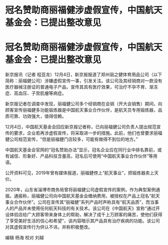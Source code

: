 # 冠名赞助商丽福健涉虚假宣传，中国航天基金会：已提出整改意见

# 冠名赞助商丽福健涉虚假宣传，中国航天基金会：已提出整改意见

新京报讯（记者
程亚龙）12月4日，新京报报道了郑州丽之健体育用品公司（以下简称：丽福健公司）涉嫌虚假宣传一事，引发关注。该公司及其经销商对一款没有医疗器械注册证的普通电子产品，宣传其具有医疗效果，可治疗不孕不育、渐冻症、高血压、子宫肌瘤等病症。

新京报记者在调查中发现，丽福健公司多个经销商在会销（开大会销售）期间，向顾客宣传丽福健多功能锻炼器是中国航天事业合作伙伴，是航天员专用锻炼器，品质可靠、功效强大，值得信赖。

12月4日，中国航天基金会回应新京报记者称，已向丽福健公司负责人提出规范宣传的要求，企业若再涉虚假宣传，将采取进一步的措施。此前，他们也曾要求丽福健公司规范宣传，“但是丽福健门店较多，可能有做得不到位的地方。”

中国航天基金会官网的“冠名赞助办法”显示，冠名企业应在同行业中排名靠前，或有诚信、形象好、产品科技含量高，冠名后可使用“中国航天事业合作伙伴”等用语。

公开资料可见，2019年曾有媒体报道，丽福健傍上“航天事业”，把锻炼器卖上天价。

2020年，山东省淄博市商务局曾将丽福健公司虚假宣传的案例，作为典型案例通报。通报称，丽福健公司向中国航天基金会缴纳费用，被授权在产品上冠名“航天事业合作伙伴”。公司在宣传其“丽福健”系列产品时声称具有“航天品质”，而当事人的产品并未使用任何航天科技的有关技术。该公司在《中国航天》宣称“通过开设体验店给广大顾客带来身体上的帮助，解决了成千上万顾客的痛苦，使他们获得了享受美好生活的信心和希望”，该内容暗示其产品具有治疗疾病的功能。该公司对其虚假宣传行为供认不讳，并称积极整改。

编辑 杨海 校对 刘越

